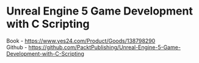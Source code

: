 # Unreal Engine 5 Game Development with C Scripting

Book - https://www.yes24.com/Product/Goods/138798290  
Github - https://github.com/PacktPublishing/Unreal-Engine-5-Game-Development-with-C-Scripting
